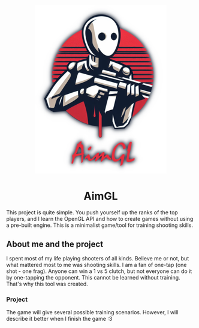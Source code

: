 <div align="center">
<img src="readme/logo.png" width="350px" alt="AstroFixer"/>
<h1>AimGL</h1>
</div>
<p>This project is quite simple. You push yourself up the ranks of the top players, and I learn the OpenGL API and how to create games without using a pre-built engine. This is a minimalist game/tool for training shooting skills.</p>

## About me and the project
I spent most of my life playing shooters of all kinds. Believe me or not, but what mattered most to me was shooting skills. I am a fan of one-tap (one shot - one frag). Anyone can win a 1 vs 5 clutch, but not everyone can do it by one-tapping the opponent. This cannot be learned without training. That's why this tool was created. 

### Project
The game will give several possible training scenarios. However, I will describe it better when I finish the game :3
